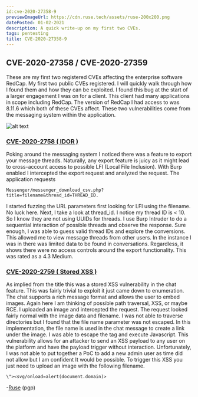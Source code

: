```yaml
---
id:cve-2020-27358-9
previewImageUrl: https://cdn.ruse.tech/assets/ruse-200x200.png
datePosted: 01-02-2021
description: A quick write-up on my first two CVEs.
tags: pentesting
title: CVE-2020-27358-9
---
```

## CVE-2020-27358 / CVE-2020-27359

These are my first two registered CVEs affecting the enterprise software RedCap. My first two public CVEs registered. I will quickly walk through how I found them and how they can be exploited. I found this bug at the start of a larger engagement I was on for a client. This client had many applications in scope including RedCap. The version of RedCap I had access to was 8.11.6 which both of these CVEs affect. These two vulnerabilities come from the messaging system within the application.


![alt text](https://cdn.ruse.tech/imgs/cve-2020-27358-9/redcap.jpeg)

### [CVE-2020-2758 ( IDOR )](https://nvd.nist.gov/vuln/detail/CVE-2020-27358)

Poking around the messaging system I noticed there was a feature to export your message threads. Naturally, any export feature is juicy as it might lead to cross-account access to possible LFI (Local File Inclusion). With Burp enabled I intercepted the export request and analyzed the request. The application requests  

`Messenger/messenger_download_csv.php?title=filename&thread_id=THREAD_ID.`

I started fuzzing the URL parameters first looking for LFI using the filename. No luck here. Next, I take a look at thread_id. I notice my thread ID is < 10. So I know they are not using UUIDs for threads. I use Burp Intruder to do a sequential interaction of possible threads and observe the response. Sure enough, I was able to guess valid thread IDs and explore the conversions. This allowed me to view message threads from other users. In the instance I was in there was limited data to be found in conversations. Regardless, it shows there were no access controls around the export functionality. This was rated as a 4.3 Medium.

 ### [CVE-2020-2759 ( Stored XSS )](https://nvd.nist.gov/vuln/detail/CVE-2020-27358)

As implied from the title this was a stored XSS vulnerability in the chat feature. This was fairly trivial to exploit it just came down to enumeration. The chat supports a rich message format and allows the user to embed images. Again here I am thinking of possible path traversal, XSS, or maybe RCE. I uploaded an image and intercepted the request. The request looked fairly normal with the image data and filename. I was not able to traverse directories but I found that the file name parameter was not escaped. In this implementation, the file name is used in the chat message to create a link under the image. I was able to escape the <a> tag and execute Javascript. This vulnerability allows for an attacker to send an XSS payload to any user on the platform and have the payload trigger without interaction. Unfortunately, I was not able to put together a PoC to add a new admin user as time did not allow but I am confident It would be possible. To trigger this XSS you just need to upload an image with the following filename.

`\"><svg/onload=alert(document.domain)>`

-[Ruse](https://ruse.tech/blogs/bNgriiD6A2BjGjdSk6Nm2E/index.md.asc) (pgp)

